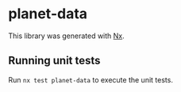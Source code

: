 # planet-data

This library was generated with [Nx](https://nx.dev).

## Running unit tests

Run `nx test planet-data` to execute the unit tests.
